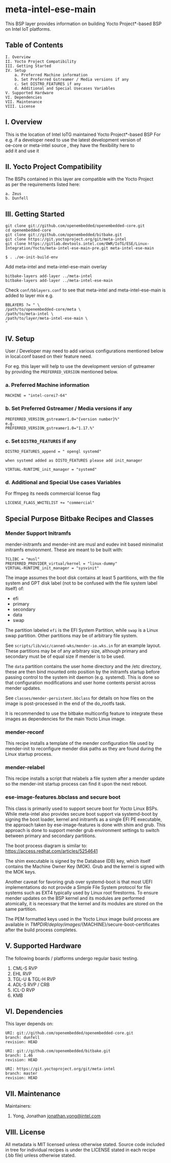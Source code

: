 # meta-intel-ese-main
This BSP layer provides information on building Yocto Project*-based BSP \
on Intel IoT platforms.

## Table of Contents

    I. Overview
    II. Yocto Project Compatibility
    III. Getting Started
    IV. Setup
        a. Preferred Machine information
        b. Set Preferred Gstreamer / Media versions if any
        c. Set DISTRO_FEATURES if any
        d. Additional and Special Usecases Variables
    V. Supported Hardware
    VI. Dependencies
    VII. Maintenance
    VIII. License

## I. Overview

This is the location of Intel IoTG maintained Yocto Project*-based BSP
For e.g. if a developer need to use the latest development version of \
oe-core or meta-intel source , they have the flexibility here to \
add it and use it

## II. Yocto Project Compatibility

The BSPs contained in this layer are compatible with the Yocto Project \
as per the requirements listed here:

```shell
a. Zeus
b. Dunfell
```


## III. Getting Started

```shell
git clone git://github.com/openembedded/openembedded-core.git
cd openembedded-core
git clone git://github.com/openembedded/bitbake.git
git clone https://git.yoctoproject.org/git/meta-intel
git clone https://gitlab.devtools.intel.com/OWR/IoTG/ESE/Linux-Integration/Yocto/meta-intel-ese-main-pre.git meta-intel-ese-main

$ . ./oe-init-build-env
```
Add meta-intel and meta-intel-ese-main overlay
```
bitbake-layers add-layer ../meta-intel
bitbake-layers add-layer ../meta-intel-ese-main
```

Check `conf/bblayers.conf` to see that meta-intel and meta-intel-ese-main
is added to layer mix e.g.

```shell
BBLAYERS ?= " \
/path/to/openembedded-core/meta \
/path/to/meta-intel \
/path/to/layer/meta-intel-ese-main \
"
```

## IV. Setup

User / Developer may need to add various configurations mentioned below \
in local.conf based on their feature need.

For eg. this layer will help to use the development version of gstreamer \
by providing the `PREFERRED_VERSION` mentioned below.

### a. Preferred Machine information

```shell
MACHINE = "intel-corei7-64"
```

### b. Set Preferred Gstreamer / Media versions if any

```shell
PREFERRED_VERSION_gstreamer1.0="{version number}%"
e.g.
PREFERRED_VERSION_gstreamer1.0="1.17.%"
```

### c. Set `DISTRO_FEATURES` if any

```shell
DISTRO_FEATURES_append = " opengl systemd"

when systemd added as DISTO_FEATURES please add init_manager

VIRTUAL-RUNTIME_init_manager = "systemd" 
```

### d. Additional and Special Use cases Variables

For ffmpeg its needs commercial license flag

```shell
LICENSE_FLAGS_WHITELIST += "commercial"
```

## Special Purpose Bitbake Recipes and Classes

### Mender Support Initramfs
mender-initramfs and mender-init are musl and eudev init based
minimalist initramfs environment. These are meant to be built
with:
```shell
TCLIBC = "musl"
PREFERRED_PROVIDER_virtual/kernel = "linux-dummy"
VIRTUAL-RUNTIME_init_manager = "sysvinit"
```

The image assumes the boot disk contains at least 5 partitions,
with the file system and GPT disk label (not to be confused with the
file system label itself) of:

* efi
* primary
* secondary
* data
* swap

The partition labeled `efi` is the EFI System Partition, while `swap`
is a Linux swap partition. Other partitions may be of arbitrary
file system.

See `scripts/lib/wic/canned-wks/mender-io.wks.in` for an example
layout. These partitions may be of any arbitrary size, although primary
and secondary must be of equal size if mender is to be used.

The `data` partition contains the user home directory and the /etc
directory, these are then bind mounted onto position by the initramfs
startup before passing control to the system init daemon (e.g. systemd).
This is done so that configuration modifications and user home contents
persist across mender updates.

See `classes/mender-persistent.bbclass` for details on how files on
the image is post-processed in the end of the do_rootfs task.

It is recommended to use the bitbake multiconfig feature to integrate
these images as dependencies for the main Yocto Linux image.

### mender-reconf

This recipe installs a template of the mender configuration file used by
mender-init to reconfigure mender disk paths as they are found during the
Linux startup process.

### mender-relabel

This recipe installs a script that relabels a file system after a mender
update so the mender-init startup process can find it upon the next
reboot.

### ese-image-features.bbclass and secure boot

This class is primarily used to support secure boot for Yocto Linux BSPs.
While meta-intel also provides secure boot support via systemd-boot by
signing the boot loader, kernel and initramfs as a single EFI PE executable,
the approach taken by ese-image-features is done with shim and grub. This
approach is done to support mender grub environment settings to switch
between primary and secondary partitions.

The boot process diagram is similar to:
https://access.redhat.com/articles/5254641

The shim executable is signed by the Database (DB) key, which itself
contains the Machine Owner Key (MOK). Grub and the kernel is signed with
the MOK keys.

Another caveat for favoring grub over systemd-boot is that most UEFI
implementations do not provide a Simple File System protocol for
file systems such as EXT4 typically used by Linux root firestorms. To
ensure mender updates on the BSP kernel and its modules are performed
atomically, it is necessary that the kernel and its modules are stored
on the same partition.

The PEM formatted keys used in the Yocto Linux image build process are
available in ${TMPDIR}/deploy/images/${MACHINE}/secure-boot-certificates
after the build process completes.

## V. Supported Hardware

The following boards / platforms undergo regular basic testing.
1. CML-S RVP
2. EHL RVP
3. TGL-U & TGL-H RVP
4. ADL-S RVP / CRB
5. ICL-D RVP
6. KMB


## VI. Dependencies

This layer depends on:

```shell
URI: git://github.com/openembedded/openembedded-core.git
branch: dunfell
revision: HEAD

URI: git://github.com/openembedded/bitbake.git
branch: 1.46
revision: HEAD

URI: https://git.yoctoproject.org/git/meta-intel
branch: master
revision: HEAD
```

## VII. Maintenance

Maintainers:

1. Yong, Jonathan <jonathan.yong@intel.com>

## VIII. License

All metadata is MIT licensed unless otherwise stated. Source code included \
in tree for individual recipes is under the LICENSE stated in each recipe \
(.bb file) unless otherwise stated.
